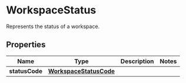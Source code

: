 

# WorkspaceStatus

Represents the status of a workspace.

## Properties

| Name | Type | Description | Notes |
|------------ | ------------- | ------------- | -------------|
|**statusCode** | [**WorkspaceStatusCode**](WorkspaceStatusCode.md) |  |  |



